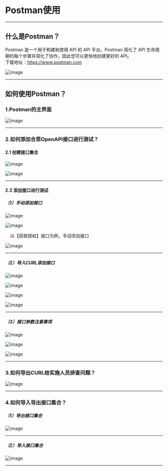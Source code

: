 # Postman使用

---
## 什么是Postman？

Postman 是一个用于构建和使用 API 的 API 平台。Postman 简化了 API 生命周期的每个步骤并简化了协作，因此您可以更快地创建更好的 API。<br/>
下载地址：https://www.postman.com

![image](images/postman/下载地址.png)

---

## 如何使用Postman？

### 1.Postman的主界面
![image](images/postman/主界面.png)

---

### 2.如何添加合思OpenAPI接口进行测试？

#### 2.1 创建接口集合
![image](images/postman/创建接口集合.png)<br/>

![image](images/postman/修改接口集合名称.png)

---

#### 2.2 添加接口进行测试
##### （1）手动添加接口
![image](images/postman/手动添加接口1.png)<br/>

![image](images/postman/获取授权接口.png)<br/>

&nbsp;&nbsp;&nbsp;&nbsp;以【获取授权】接口为例，手动添加接口<br/>

![image](images/postman/手动添加接口2.png)

---

##### （2）导入CURL添加接口
![image](images/postman/导入CURL添加接口1.png)<br/>

![image](images/postman/导入CURL添加接口2.png)<br/>

![image](images/postman/导入CURL添加接口3.png)<br/>

![image](images/postman/导入CURL添加接口4.png)

---

##### （3）接口参数注意事项
![image](images/postman/接口参数.png)<br/>

![image](images/postman/接口参数2.png)<br/>

![image](images/postman/接口参数3.png)

---

### 3.如何导出CURL给实施人员排查问题？
![image](images/postman/导出CURL.png)

---

### 4.如何导入导出接口集合？
##### （1）导出接口集合
![image](images/postman/导出接口集合.png)

---

##### （2）导入接口集合
![image](images/postman/导入接口集合.png)

---